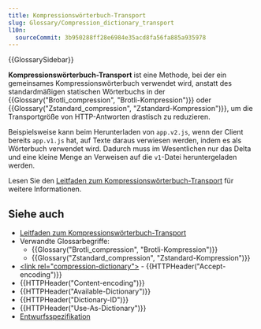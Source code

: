 ```yaml
---
title: Kompressionswörterbuch-Transport
slug: Glossary/Compression_dictionary_transport
l10n:
  sourceCommit: 3b950288ff28e6984e35acd8fa56fa885a935978
---
```


{{GlossarySidebar}}

**Kompressionswörterbuch-Transport** ist eine Methode, bei der ein gemeinsames Kompressionswörterbuch verwendet wird, anstatt des standardmäßigen statischen Wörterbuchs in der {{Glossary("Brotli_compression", "Brotli-Kompression")}} oder {{Glossary("Zstandard_compression", "Zstandard-Kompression")}}, um die Transportgröße von HTTP-Antworten drastisch zu reduzieren.

Beispielsweise kann beim Herunterladen von `app.v2.js`, wenn der Client bereits `app.v1.js` hat, auf Texte daraus verwiesen werden, indem es als Wörterbuch verwendet wird. Dadurch muss im Wesentlichen nur das Delta und eine kleine Menge an Verweisen auf die `v1`-Datei heruntergeladen werden.

Lesen Sie den [Leitfaden zum Kompressionswörterbuch-Transport](/de/docs/Web/HTTP/Guides/Compression_dictionary_transport) für weitere Informationen.

## Siehe auch

- [Leitfaden zum Kompressionswörterbuch-Transport](/de/docs/Web/HTTP/Guides/Compression_dictionary_transport)
- Verwandte Glossarbegriffe:
  - {{Glossary("Brotli_compression", "Brotli-Kompression")}}
  - {{Glossary("Zstandard_compression", "Zstandard-Kompression")}}
- [&lt;link rel=&quot;compression-dictionary&quot;&gt;](/de/docs/Web/HTML/Attributes/rel/compression-dictionary) - {{HTTPHeader("Accept-encoding")}}
- {{HTTPHeader("Content-encoding")}}
- {{HTTPHeader("Available-Dictionary")}}
- {{HTTPHeader("Dictionary-ID")}}
- {{HTTPHeader("Use-As-Dictionary")}}
- [Entwurfsspezifikation](https://datatracker.ietf.org/doc/draft-ietf-httpbis-compression-dictionary/)
